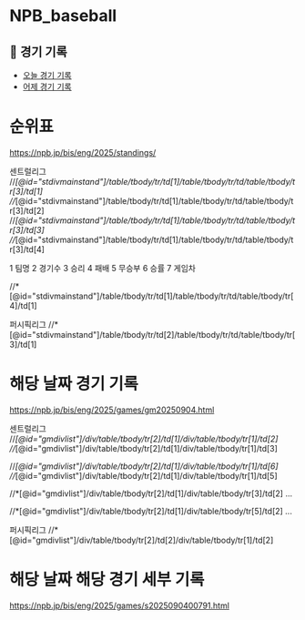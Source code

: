 # NPB_baseball


## 📄 경기 기록

- [오늘 경기 기록](NPB_Scores/NPB_baseball_today.md)
- [어제 경기 기록](NPB_Scores/NPB_baseball_yesterday.md)


# 순위표
https://npb.jp/bis/eng/2025/standings/

센트럴리그
//*[@id="stdivmainstand"]/table/tbody/tr/td[1]/table/tbody/tr/td/table/tbody/tr[3]/td[1]
//*[@id="stdivmainstand"]/table/tbody/tr/td[1]/table/tbody/tr/td/table/tbody/tr[3]/td[2]
//*[@id="stdivmainstand"]/table/tbody/tr/td[1]/table/tbody/tr/td/table/tbody/tr[3]/td[3]
//*[@id="stdivmainstand"]/table/tbody/tr/td[1]/table/tbody/tr/td/table/tbody/tr[3]/td[4]

1 팀명 2 경기수 3 승리 4 패배 5 무승부 6 승률 7 게임차

//*[@id="stdivmainstand"]/table/tbody/tr/td[1]/table/tbody/tr/td/table/tbody/tr[4]/td[1]

퍼시픽리그
//*[@id="stdivmainstand"]/table/tbody/tr/td[2]/table/tbody/tr/td/table/tbody/tr[3]/td[1]

# 해당 날짜 경기 기록
https://npb.jp/bis/eng/2025/games/gm20250904.html

센트럴리그
//*[@id="gmdivlist"]/div/table/tbody/tr[2]/td[1]/div/table/tbody/tr[1]/td[2]
//*[@id="gmdivlist"]/div/table/tbody/tr[2]/td[1]/div/table/tbody/tr[1]/td[3]

//*[@id="gmdivlist"]/div/table/tbody/tr[2]/td[1]/div/table/tbody/tr[1]/td[6]
//*[@id="gmdivlist"]/div/table/tbody/tr[2]/td[1]/div/table/tbody/tr[1]/td[5]


//*[@id="gmdivlist"]/div/table/tbody/tr[2]/td[1]/div/table/tbody/tr[3]/td[2]
...

//*[@id="gmdivlist"]/div/table/tbody/tr[2]/td[1]/div/table/tbody/tr[5]/td[2]
...

퍼시픽리그
//*[@id="gmdivlist"]/div/table/tbody/tr[2]/td[2]/div/table/tbody/tr[1]/td[2]

# 해당 날짜 해당 경기 세부 기록
https://npb.jp/bis/eng/2025/games/s2025090400791.html
